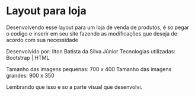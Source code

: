 # Layout para loja

Desenvolvendo esse layout para um loja de venda de produtos, é so pegar o codigo e 
inserir em seu site fazendo as modificações que deseja de acordo com sua necessidade

Desenvolvido por: Ilton Batista da Silva Júnior
Tecnologias utilizadas: Bootstrap | HTML

Tamanho das imagens pequenas: 700 x 400
Tamanho das imagens grandes: 900 x 350

Lembrando que isso e so a parte visual que desenvolvi.